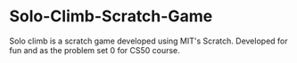 # Solo-Climb-Scratch-Game
Solo climb is a scratch game developed using MIT's Scratch. Developed for fun and as the problem set 0 for CS50 course.
